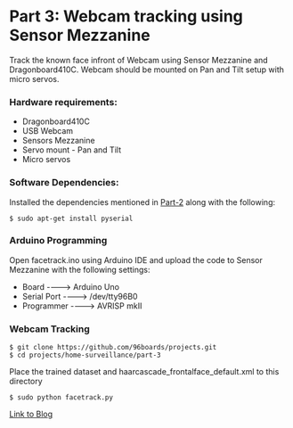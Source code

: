 # Part 3: Webcam tracking using Sensor Mezzanine

Track the known face infront of Webcam using Sensor Mezzanine and Dragonboard410C. Webcam should be
mounted on Pan and Tilt setup with micro servos.

### Hardware requirements:

* Dragonboard410C
* USB Webcam
* Sensors Mezzanine
* Servo mount - Pan and Tilt
* Micro servos

### Software Dependencies:
 
Installed the dependencies mentioned in [Part-2](part-2) along with the following:

``` shell
$ sudo apt-get install pyserial
```
### Arduino Programming

Open facetrack.ino using Arduino IDE and upload the code to Sensor Mezzanine with the following settings:

* Board 	       ----> Arduino Uno
* Serial Port    ----> /dev/tty96B0
* Programmer     ----> AVRISP mkII

### Webcam Tracking

``` shell
$ git clone https://github.com/96boards/projects.git
$ cd projects/home-surveillance/part-3
```
Place the trained dataset and haarcascade_frontalface_default.xml to this directory

```shell
$ sudo python facetrack.py
```

[Link to Blog]()

